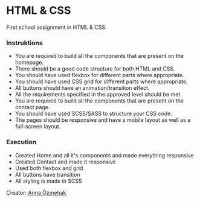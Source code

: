 # HTML & CSS

First school assignment in HTML & CSS.

### Instruktions
* You are required to build all the components that are present on the homepage.
* There should be a good code structure for both HTML and CSS.
* You should have used flexbox for different parts where appropriate.
* You should have used CSS grid for different parts where appropriate.
* All buttons should have an animation/transition effect.
* All the requirements specified in the approved level should be met.
* You are required to build all the components that are present on the contact page.
* You should have used SCSS/SASS to structure your CSS code.
* The pages should be responsive and have a mobile layout as well as a full-screen layout.

### Execution

* Created Home and all it's components and made everything responsive
* Created Contact and made it responsive
* Used both flexbox and grid
* All buttons have transition
* All styling is made in SCSS

Creator: [Anna Özmehak](https://github.com/A-Ozmehak)




